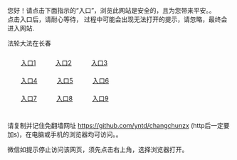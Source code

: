您好！请点击下面指示的“入口”，浏览此网站是安全的，且为您带来平安。。 <br/>
点击入口后，请耐心等待， 过程中可能会出现无法打开的提示，请忽略，最终会进入网站. </br>

法轮大法在长春<br/>
<div style="padding:10px"><a style="margin:20px" target="_blank" href="https://d2qp9dwdw38zw3.cloudfront.net/2Qpsp?yjophsbm" id="ccLink1" rel="nofollow">入口1</a> <a target="_blank" style="margin:20px" href="https://d137z6e3zuyv2c.cloudfront.net/2Qpsp?vvnqryuk" id="ccLink2" rel="nofollow">入口2</a> <a style="margin:20px" target="_blank" href="https://djfeev7iuokpv.cloudfront.net/2Qpsp?qzkvfzr" id="ccLink3" rel="nofollow">入口3</a></div>

<div style="padding:10px" ><a style="margin:20px" target="_blank" href="https://d2qp9dwdw38zw3.cloudfront.net/2Qpsp?yjophsbm" id="ccLink4" rel="nofollow">入口4</a> <a style="margin:20px" href="https://d137z6e3zuyv2c.cloudfront.net/2Qpsp?vvnqryuk" target="_blank" id="ccLink5" rel="nofollow">入口5</a> <a style="margin:20px" href="https://djfeev7iuokpv.cloudfront.net/2Qpsp?qzkvfzr" target="_blank" id="ccLink6" rel="nofollow">入口6</a></div>

<div style="padding:10px"><a style="margin:20px" target="_blank" href="https://d2qp9dwdw38zw3.cloudfront.net/2Qpsp?yjophsbm" id="ccLink7" rel="nofollow">入口7</a> <a style="margin:20px" href="https://d137z6e3zuyv2c.cloudfront.net/2Qpsp?vvnqryuk" target="_blank" id="ccLink8" rel="nofollow">入口8</a> <a style="margin:20px" target="_blank" href="https://djfeev7iuokpv.cloudfront.net/2Qpsp?qzkvfzr" id="ccLink9" rel="nofollow">入口9</a></div>

<br/>



请复制并记住免翻墙网址 https://github.com/yntd/changchunzx (http后一定要加s)，在电脑或手机的浏览器均可访问。。<br/>

微信如提示停止访问该网页，须先点击右上角，选择浏览器打开。
